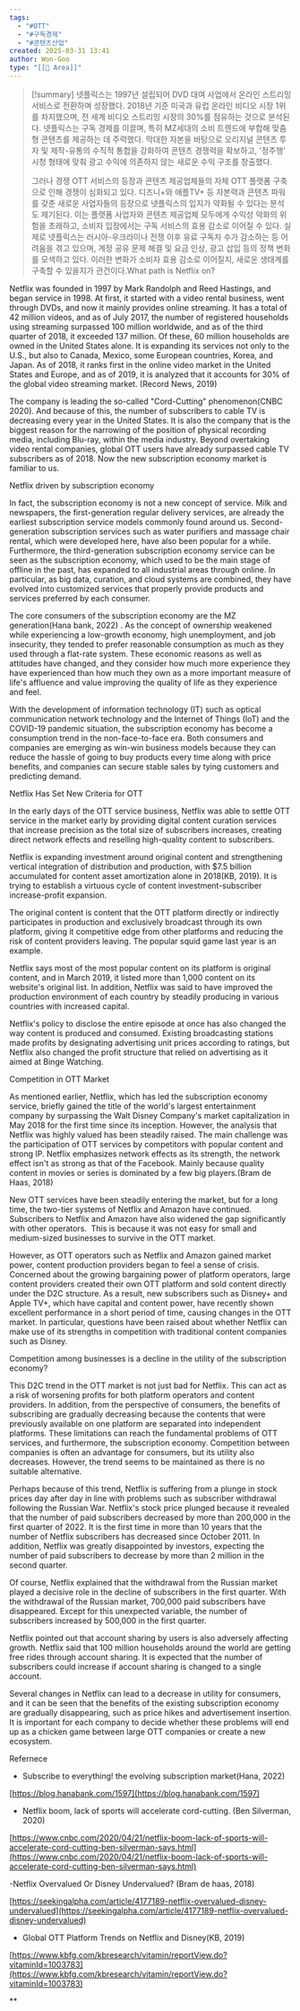 ```yaml
---
tags:
  - "#OTT"
  - "#구독경제"
  - "#콘텐츠산업"
created: 2025-03-31 13:41
author: Won-Goo
type: "[[📌 Area]]"
---
```


> [!summary]
> 넷플릭스는 1997년 설립되어 DVD 대여 사업에서 온라인 스트리밍 서비스로 전환하며 성장했다. 2018년 기준 미국과 유럽 온라인 비디오 시장 1위를 차지했으며, 전 세계 비디오 스트리밍 시장의 30%를 점유하는 것으로 분석된다. 넷플릭스는 구독 경제를 이끌며, 특히 MZ세대의 소비 트렌드에 부합해 맞춤형 콘텐츠를 제공하는 데 주력했다. 막대한 자본을 바탕으로 오리지널 콘텐츠 투자 및 제작-유통의 수직적 통합을 강화하여 콘텐츠 경쟁력을 확보하고, '정주행' 시청 형태에 맞춰 광고 수익에 의존하지 않는 새로운 수익 구조를 창출했다.
> 
> 그러나 경쟁 OTT 서비스의 등장과 콘텐츠 제공업체들의 자체 OTT 플랫폼 구축으로 인해 경쟁이 심화되고 있다. 디즈니+와 애플TV+ 등 자본력과 콘텐츠 파워를 갖춘 새로운 사업자들의 등장으로 넷플릭스의 입지가 약화될 수 있다는 분석도 제기된다. 이는 플랫폼 사업자와 콘텐츠 제공업체 모두에게 수익성 악화의 위험을 초래하고, 소비자 입장에서는 구독 서비스의 효용 감소로 이어질 수 있다. 실제로 넷플릭스는 러시아-우크라이나 전쟁 이후 유료 구독자 수가 감소하는 등 어려움을 겪고 있으며, 계정 공유 문제 해결 및 요금 인상, 광고 삽입 등의 정책 변화를 모색하고 있다. 이러한 변화가 소비자 효용 감소로 이어질지, 새로운 생태계를 구축할 수 있을지가 관건이다.What path is Netflix on?

  

Netflix was founded in 1997 by Mark Randolph and Reed Hastings, and began service in 1998. At first, it started with a video rental business, went through DVDs, and now it mainly provides online streaming. It has a total of 42 million videos, and as of July 2017, the number of registered households using streaming surpassed 100 million worldwide, and as of the third quarter of 2018, it exceeded 137 million. Of these, 60 million households are owned in the United States alone. It is expanding its services not only to the U.S., but also to Canada, Mexico, some European countries, Korea, and Japan. As of 2018, it ranks first in the online video market in the United States and Europe, and as of 2019, it is analyzed that it accounts for 30% of the global video streaming market. (Record News, 2019)

  

The company is leading the so-called "Cord-Cutting" phenomenon(CNBC 2020). And because of this, the number of subscribers to cable TV is decreasing every year in the United States. It is also the company that is the biggest reason for the narrowing of the position of physical recording media, including Blu-ray, within the media industry. Beyond overtaking video rental companies, global OTT users have already surpassed cable TV subscribers as of 2018. Now the new subscription economy market is familiar to us.

  

Netflix driven by subscription economy

  

In fact, the subscription economy is not a new concept of service. Milk and newspapers, the first-generation regular delivery services, are already the earliest subscription service models commonly found around us. Second-generation subscription services such as water purifiers and massage chair rental, which were developed here, have also been popular for a while. Furthermore, the third-generation subscription economy service can be seen as the subscription economy, which used to be the main stage of offline in the past, has expanded to all industrial areas through online. In particular, as big data, curation, and cloud systems are combined, they have evolved into customized services that properly provide products and services preferred by each consumer.

  

The core consumers of the subscription economy are the MZ generation(Hana bank, 2022) . As the concept of ownership weakened while experiencing a low-growth economy, high unemployment, and job insecurity, they tended to prefer reasonable consumption as much as they used through a flat-rate system. These economic reasons as well as attitudes have changed, and they consider how much more experience they have experienced than how much they own as a more important measure of life's affluence and value improving the quality of life as they experience and feel.

  

With the development of information technology (IT) such as optical communication network technology and the Internet of Things (IoT) and the COVID-19 pandemic situation, the subscription economy has become a consumption trend in the non-face-to-face era. Both consumers and companies are emerging as win-win business models because they can reduce the hassle of going to buy products every time along with price benefits, and companies can secure stable sales by tying customers and predicting demand.

  

Netflix Has Set New Criteria for OTT

  

In the early days of the OTT service business, Netflix was able to settle OTT service in the market early by providing digital content curation services that increase precision as the total size of subscribers increases, creating direct network effects and reselling high-quality content to subscribers.

  

Netflix is expanding investment around original content and strengthening vertical integration of distribution and production, with $7.5 billion accumulated for content asset amortization alone in 2018(KB, 2019). It is trying to establish a virtuous cycle of content investment-subscriber increase-profit expansion.

  

The original content is content that the OTT platform directly or indirectly participates in production and exclusively broadcast through its own platform, giving it competitive edge from other platforms and reducing the risk of content providers leaving. The popular squid game last year is an example.

  

Netflix says most of the most popular content on its platform is original content, and in March 2019, it listed more than 1,000 content on its website's original list. In addition, Netflix was said to have improved the production environment of each country by steadily producing in various countries with increased capital.

  

Netflix's policy to disclose the entire episode at once has also changed the way content is produced and consumed. Existing broadcasting stations made profits by designating advertising unit prices according to ratings, but Netflix also changed the profit structure that relied on advertising as it aimed at Binge Watching.

  

Competition in OTT Market

  

As mentioned earlier, Netflix, which has led the subscription economy service, briefly gained the title of the world's largest entertainment company by surpassing the Walt Disney Company's market capitalization in May 2018 for the first time since its inception. However, the analysis that Netflix was highly valued has been steadily raised. The main challenge was the participation of OTT services by competitors with popular content and strong IP. Netflix emphasizes network effects as its strength, the network effect isn't as strong as that of the Facebook. Mainly because quality content in movies or series is dominated by a few big players.(Bram de Haas, 2018)

  

New OTT services have been steadily entering the market, but for a long time, the two-tier systems of Netflix and Amazon have continued. Subscribers to Netflix and Amazon have also widened the gap significantly with other operators.  This is because it was not easy for small and medium-sized businesses to survive in the OTT market.

  

However, as OTT operators such as Netflix and Amazon gained market power, content production providers began to feel a sense of crisis. Concerned about the growing bargaining power of platform operators, large content providers created their own OTT platform and sold content directly under the D2C structure. As a result, new subscribers such as Disney+ and Apple TV+, which have capital and content power, have recently shown excellent performance in a short period of time, causing changes in the OTT market. In particular, questions have been raised about whether Netflix can make use of its strengths in competition with traditional content companies such as Disney.

  
  

Competition among businesses is a decline in the utility of the subscription economy?

  

This D2C trend in the OTT market is not just bad for Netflix. This can act as a risk of worsening profits for both platform operators and content providers. In addition, from the perspective of consumers, the benefits of subscribing are gradually decreasing because the contents that were previously available on one platform are separated into independent platforms. These limitations can reach the fundamental problems of OTT services, and furthermore, the subscription economy. Competition between companies is often an advantage for consumers, but its utility also decreases. However, the trend seems to be maintained as there is no suitable alternative.

Perhaps because of this trend, Netflix is suffering from a plunge in stock prices day after day in line with problems such as subscriber withdrawal following the Russian War. Netflix's stock price plunged because it revealed that the number of paid subscribers decreased by more than 200,000 in the first quarter of 2022. It is the first time in more than 10 years that the number of Netflix subscribers has decreased since October 2011. In addition, Netflix was greatly disappointed by investors, expecting the number of paid subscribers to decrease by more than 2 million in the second quarter.

  

Of course, Netflix explained that the withdrawal from the Russian market played a decisive role in the decline of subscribers in the first quarter. With the withdrawal of the Russian market, 700,000 paid subscribers have disappeared. Except for this unexpected variable, the number of subscribers increased by 500,000 in the first quarter.

  

Netflix pointed out that account sharing by users is also adversely affecting growth. Netflix said that 100 million households around the world are getting free rides through account sharing. It is expected that the number of subscribers could increase if account sharing is changed to a single account.

  

Several changes in Netflix can lead to a decrease in utility for consumers, and it can be seen that the benefits of the existing subscription economy are gradually disappearing, such as price hikes and advertisement insertion. It is important for each company to decide whether these problems will end up as a chicken game between large OTT companies or create a new ecosystem.

  
  
  
  
  
  
  
  
  
  
  
  
  
  
  
  
  
  
  
  
  
  
  
  
  

Refernece

  

- Subscribe to everything! the evolving subscription market(Hana, 2022)

[https://blog.hanabank.com/1597](https://blog.hanabank.com/1597)

- Netflix boom, lack of sports will accelerate cord-cutting. (Ben Silverman, 2020)

[https://www.cnbc.com/2020/04/21/netflix-boom-lack-of-sports-will-accelerate-cord-cutting-ben-silverman-says.html](https://www.cnbc.com/2020/04/21/netflix-boom-lack-of-sports-will-accelerate-cord-cutting-ben-silverman-says.html)

-Netflix Overvalued Or Disney Undervalued? (Bram de haas, 2018)

[https://seekingalpha.com/article/4177189-netflix-overvalued-disney-undervalued](https://seekingalpha.com/article/4177189-netflix-overvalued-disney-undervalued)

- Global OTT Platform Trends on Netflix and Disney(KB, 2019)

[https://www.kbfg.com/kbresearch/vitamin/reportView.do?vitaminId=1003783](https://www.kbfg.com/kbresearch/vitamin/reportView.do?vitaminId=1003783)

  
  
  
**
